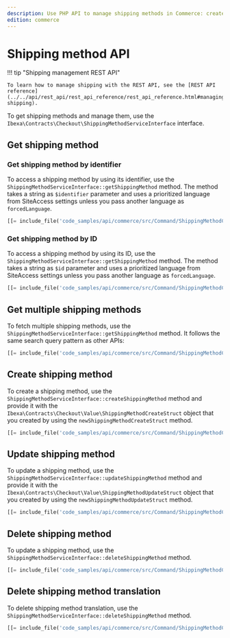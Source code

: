 ```yaml
---
description: Use PHP API to manage shipping methods in Commerce: create, update and delete shipping methods.
edition: commerce
---
```


# Shipping method API

!!! tip "Shipping management REST API"

    To learn how to manage shipping with the REST API, see the [REST API reference](../../api/rest_api/rest_api_reference/rest_api_reference.html#managing-shipping).

To get shipping methods and manage them, use the `Ibexa\Contracts\Checkout\ShippingMethodServiceInterface` interface.

## Get shipping method

### Get shipping method by identifier

To access a shipping method  by using its identifier, use the `ShippingMethodServiceInterface::getShippingMethod` method.
The method takes a string as `$identifier` parameter and uses a prioritized language from SiteAccess settings unless you pass another language as `forcedLanguage`.

``` php
[[= include_file('code_samples/api/commerce/src/Command/ShippingMethodCommand.php', 47, 51) =]]
```

### Get shipping method by ID

To access a shipping method  by using its ID, use the `ShippingMethodServiceInterface::getShippingMethod` method.
The method takes a string as `$id` parameter and uses a prioritized language from SiteAccess settings unless you pass another language as `forcedLanguage`.

``` php
[[= include_file('code_samples/api/commerce/src/Command/ShippingMethodCommand.php', 41, 45) =]]
```

## Get multiple shipping methods

To fetch multiple shipping methods, use the `ShippingMethodServiceInterface::getShippingMethod` method. 
It follows the same search query pattern as other APIs:

``` php
[[= include_file('code_samples/api/commerce/src/Command/ShippingMethodCommand.php', 53, 70) =]]
```

## Create shipping method

To create a shipping method, use the `ShippingMethodServiceInterface::createShippingMethod` method and provide it with the `Ibexa\Contracts\Checkout\Value\ShippingMethodCreateStruct` object that you created by using the  `newShippingMethodCreateStruct` method.

``` php
[[= include_file('code_samples/api/commerce/src/Command/ShippingMethodCommand.php', 72, 86) =]]
```

## Update shipping method

To update a shipping method, use the `ShippingMethodServiceInterface::updateShippingMethod` method and provide it with the `Ibexa\Contracts\Checkout\Value\ShippingMethodUpdateStruct`  object that you created by using the  `newShippingMethodUpdateStruct` method.

``` php
[[= include_file('code_samples/api/commerce/src/Command/ShippingMethodCommand.php', 88, 98) =]]
```

## Delete shipping method

To update a shipping method, use the `ShippingMethodServiceInterface::deleteShippingMethod` method.

``` php
[[= include_file('code_samples/api/commerce/src/Command/ShippingMethodCommand.php', 100, 106) =]]
```

## Delete shipping method translation

To delete shipping method translation, use the `ShippingMethodServiceInterface::deleteShippingMethod` method.

``` php
[[= include_file('code_samples/api/commerce/src/Command/ShippingMethodCommand.php', 108, 118) =]]
```